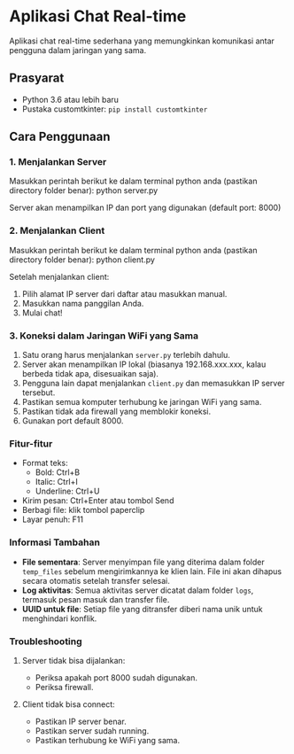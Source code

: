 # Aplikasi Chat Real-time

Aplikasi chat real-time sederhana yang memungkinkan komunikasi antar pengguna dalam jaringan yang sama.

## Prasyarat

- Python 3.6 atau lebih baru
- Pustaka customtkinter: `pip install customtkinter`


## Cara Penggunaan

### 1. Menjalankan Server
Masukkan perintah berikut ke dalam terminal python anda (pastikan directory folder benar):
    python server.py

Server akan menampilkan IP dan port yang digunakan (default port: 8000)

### 2. Menjalankan Client
Masukkan perintah berikut ke dalam terminal python anda (pastikan directory folder benar):
    python client.py


Setelah menjalankan client:

1. Pilih alamat IP server dari daftar atau masukkan manual.
2. Masukkan nama panggilan Anda.
3. Mulai chat!

### 3. Koneksi dalam Jaringan WiFi yang Sama

1. Satu orang harus menjalankan `server.py` terlebih dahulu.
2. Server akan menampilkan IP lokal (biasanya 192.168.xxx.xxx, kalau berbeda tidak apa, disesuaikan saja).
3. Pengguna lain dapat menjalankan `client.py` dan memasukkan IP server tersebut.
4. Pastikan semua komputer terhubung ke jaringan WiFi yang sama.
5. Pastikan tidak ada firewall yang memblokir koneksi.
6. Gunakan port default 8000.

### Fitur-fitur

- Format teks: 
  - Bold: Ctrl+B
  - Italic: Ctrl+I
  - Underline: Ctrl+U
- Kirim pesan: Ctrl+Enter atau tombol Send
- Berbagi file: klik tombol paperclip
- Layar penuh: F11

### Informasi Tambahan

- **File sementara**: Server menyimpan file yang diterima dalam folder `temp_files` sebelum mengirimkannya ke klien lain. File ini akan dihapus secara otomatis setelah transfer selesai.
- **Log aktivitas**: Semua aktivitas server dicatat dalam folder `logs`, termasuk pesan masuk dan transfer file.
- **UUID untuk file**: Setiap file yang ditransfer diberi nama unik untuk menghindari konflik.

### Troubleshooting

1. Server tidak bisa dijalankan:
   - Periksa apakah port 8000 sudah digunakan.
   - Periksa firewall.

2. Client tidak bisa connect:
   - Pastikan IP server benar.
   - Pastikan server sudah running.
   - Pastikan terhubung ke WiFi yang sama.
